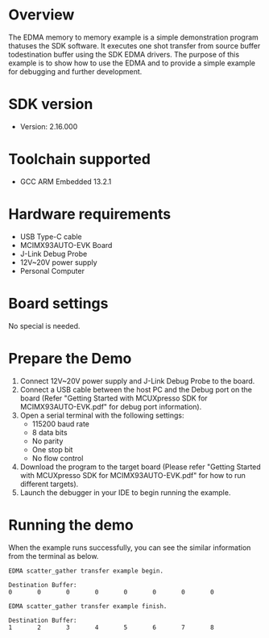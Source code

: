 Overview
========
The EDMA memory to memory example is a simple demonstration program thatuses the SDK software.
It executes one shot transfer from source buffer todestination buffer using the SDK EDMA drivers.
The purpose of this example is to show how to use the EDMA and to provide a simple example for
debugging and further development.

SDK version
===========
- Version: 2.16.000

Toolchain supported
===================
- GCC ARM Embedded  13.2.1

Hardware requirements
=====================
- USB Type-C cable
- MCIMX93AUTO-EVK Board
- J-Link Debug Probe
- 12V~20V power supply
- Personal Computer

Board settings
==============
No special is needed.

Prepare the Demo
================
1.  Connect 12V~20V power supply and J-Link Debug Probe to the board.
2.  Connect a USB cable between the host PC and the Debug port on the board (Refer "Getting Started with MCUXpresso SDK for MCIMX93AUTO-EVK.pdf" for debug port information).
3.  Open a serial terminal with the following settings:
    - 115200 baud rate
    - 8 data bits
    - No parity
    - One stop bit
    - No flow control
4.  Download the program to the target board (Please refer "Getting Started with MCUXpresso SDK for MCIMX93AUTO-EVK.pdf" for how to run different targets).
5.  Launch the debugger in your IDE to begin running the example.


Running the demo
================
When the example runs successfully, you can see the similar information from the terminal as below.

~~~~~~~~~~~~~~~~~~~~~
EDMA scatter_gather transfer example begin.

Destination Buffer:
0       0       0       0       0       0       0       0

EDMA scatter_gather transfer example finish.

Destination Buffer:
1       2       3       4       5       6       7       8
~~~~~~~~~~~~~~~~~~~~~

